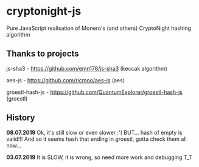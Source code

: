 # cryptonight-js
Pure JavaScript realisation of Monero's (and others) CryptoNight hashing algorithm

## Thanks to projects
js-sha3 - https://github.com/emn178/js-sha3 (keccak algorithm)

aes-js - https://github.com/ricmoo/aes-js (aes)

groestl-hash-js - https://github.com/QuantumExplorer/groestl-hash-js (groestl)

## History
**08.07.2019** Ok, it's still slow or even slower :'( BUT... hash of empty is valid!!!  And so it seems hash that ending in groestl, gotta check them all now...

**03.07.2019** It is SLOW, it is wrong, so need more work and debugging T_T 
